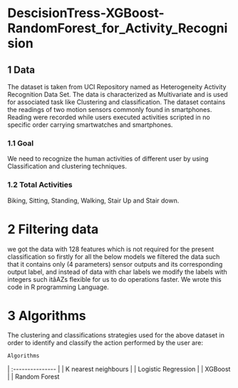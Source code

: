 # DescisionTress-XGBoost-RandomForest_for_Activity_Recognision

## 1 Data
  
The dataset is taken from UCI Repository named as Heterogeneity Activity Recognition
Data Set. The data is characterized as Multivariate and is used for associated task like
Clustering and classification.
The dataset contains the readings of two motion sensors commonly found in smartphones.
Reading were recorded while users executed activities scripted in no specific
order carrying smartwatches and smartphones.

### 1.1 Goal
We need to recognize the human activities of different user by using Classification and
clustering techniques.

### 1.2 Total Activities
Biking, Sitting, Standing, Walking, Stair Up and Stair down.

# 2 Filtering data
we got the data with 128 features which is not required for the present classification
so firstly for all the below models we filtered the data such that it contains only (4
parameters) sensor outputs and its corresponding output label, and instead of data with
char labels we modify the labels with integers such itâAZs flexible for us to do operations
faster. We wrote this code in R programming Language.

# 3 Algorithms
The clustering and classifications strategies used for the above dataset in order to identify
and classify the action performed by the user are:

    Algorithms
| :--------------- |
| K nearest neighbours |
| Logistic Regression |
| XGBoost |
| Random Forest 
